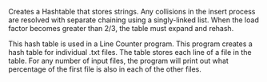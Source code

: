 Creates a Hashtable that stores strings. Any collisions in the insert process are resolved with separate chaining using a
singly-linked list. When the load factor becomes greater than 2/3, the table must expand and rehash. 

This hash table is used in a Line Counter program. This program creates a hash table for individual .txt files. The table
stores each line of a file in the table. For any number of input files, the program will print out what percentage of the 
first file is also in each of the other files. 
